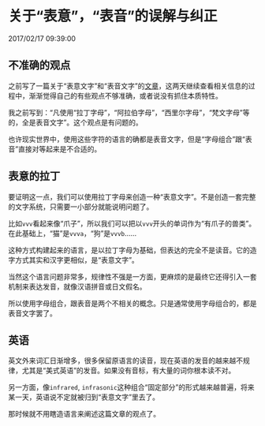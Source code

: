 # 关于“表意”，“表音”的误解与纠正
2017/02/17 09:39:00


## 不准确的观点

之前写了一篇关于“表意文字”和“表音文字”的[文章][prev]，这两天继续查看相关信息的过程中，渐渐觉得自己的有些观点不够准确，或者说没有抓住本质特性。

我之前写到：“凡使用“拉丁字母”，“阿拉伯字母”，“西里尔字母”，“梵文字母”等的，全是表音文字”。这个观点是有问题的。

也许现实世界中，使用这些字符的语言的确都是表音文字，但是“字母组合”跟“表音”直接对等起来是不合适的。


## 表意的拉丁

要证明这一点，我们可以使用拉丁字母来创造一种“表意文字”。不是创造一套完整的文字系统，只需要一小部分就能说明问题了。

比如`vvv`看起来像“爪子”，所以我们可以把以`vvv`开头的单词作为“有爪子的兽类”。在此基础上，“猫”是`vvva`，“狗”是`vvvb`……

这种方式构建起来的语言，是以拉丁字母为基础，但表达的完全不是读音。它的造字方式其实和汉字更相似，是“表意文字”。

当然这个语言问题非常多，规律性不强是一方面，更麻烦的是最终它还得引入一套机制来表达发音，就像汉语拼音或日文假名。

所以使用字母组合，跟表音是两个不相关的概念。只是通常使用字母组合的，都是表音文字罢了。


## 英语

英文外来词汇日渐增多，很多保留原语言的读音，现在英语的发音的越来越不规律，尤其是“美式英语”的发音。如果没有音标，有大量的词你根本读不对。

另一方面，像`infrared`, `infrasonic`这种组合“固定部分”的形式越来越普遍，将来某一天，英语说不定就被归到“表意文字”里去了。

那时候就不用瞎造语言来阐述这篇文章的观点了。


[prev]: /blogs/2017/02/08/14.58.html

